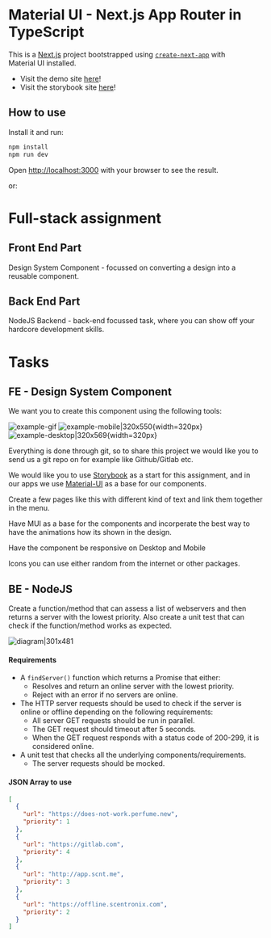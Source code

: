 # Material UI - Next.js App Router in TypeScript

This is a [Next.js](https://nextjs.org/) project bootstrapped using [`create-next-app`](https://github.com/vercel/next.js/tree/HEAD/packages/create-next-app) with Material UI installed.

- Visit the demo site [here](https://scentronix-assessment.vercel.app/)!
- Visit the storybook site [here](https://667944a507fa22cb3b8f1c99-aodtxpgqfi.chromatic.com/)!

## How to use

Install it and run:

```bash
npm install
npm run dev
```

Open [http://localhost:3000](http://localhost:3000) with your browser to see the result.

or:

# Full-stack assignment

## Front End Part

Design System Component - focussed on converting a design into a reusable component.

## Back End Part

NodeJS Backend - back-end focussed task, where you can show off your hardcore development skills.

# Tasks

## FE - Design System Component

We want you to create this component using the following tools:

![example-gif](./images/design-system.gif)
![example-mobile|320x550](./images/design-system-mobile.png){width=320px}
![example-desktop|320x569](./images/design-system-desktop.png){width=320px}

Everything is done through git, so to share this project we would like you to send us a git repo on for example like Github/Gitlab etc.

We would like you to use [Storybook](https://storybook.js.org/) as a start for this assignment, and in our apps we use [Material-UI](https://material-ui.com]) as a base for our components.

Create a few pages like this with different kind of text and link them together in the menu.

Have MUI as a base for the components and incorperate the best way to have the animations how its shown in the design.

Have the component be responsive on Desktop and Mobile

Icons you can use either random from the internet or other packages.

## BE - NodeJS

Create a function/method that can assess a list of webservers and then returns
a server with the lowest priority. Also create a unit test that can check if
the function/method works as expected.

![diagram|301x481](./images/backend.jpeg)

#### Requirements

- A `findServer()` function which returns a Promise that either:
  - Resolves and return an online server with the lowest priority.
  - Reject with an error if no servers are online.
- The HTTP server requests should be used to check if the server is online or offline depending on the following requirements:
  - All server GET requests should be run in parallel.
  - The GET request should timeout after 5 seconds.
  - When the GET request responds with a status code of 200-299, it is considered online.
- A unit test that checks all the underlying components/requirements.
  - The server requests should be mocked.

#### JSON Array to use

```json
[
  {
    "url": "https://does-not-work.perfume.new",
    "priority": 1
  },
  {
    "url": "https://gitlab.com",
    "priority": 4
  },
  {
    "url": "http://app.scnt.me",
    "priority": 3
  },
  {
    "url": "https://offline.scentronix.com",
    "priority": 2
  }
]
```
